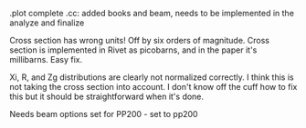 .plot complete 
.cc: added books and beam, needs to be implemented in the analyze and finalize

Cross section has wrong units!  Off by six orders of magnitude.  Cross section is implemented in Rivet as picobarns, and in the paper it's millibarns.  Easy fix.

Xi, R, and Zg distributions are clearly not normalized correctly.  I think this is not taking the cross section into account.  I don't know off the cuff how to fix this but it should be straightforward when it's done.

Needs beam options set for PP200
    - set to pp200
